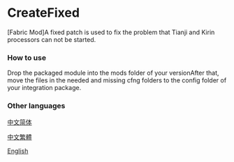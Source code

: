 # CreateFixed
[Fabric Mod]A fixed patch is used to fix the problem that Tianji and Kirin processors can not be started.

### How to use
Drop the packaged module into the mods folder of your versionAfter that, move the files in the needed and missing cfng folders to the config folder of your integration package.

### Other languages
[中文简体](README.zh.md)

[中文繁體](README.tw.md)

[English](README.md)
